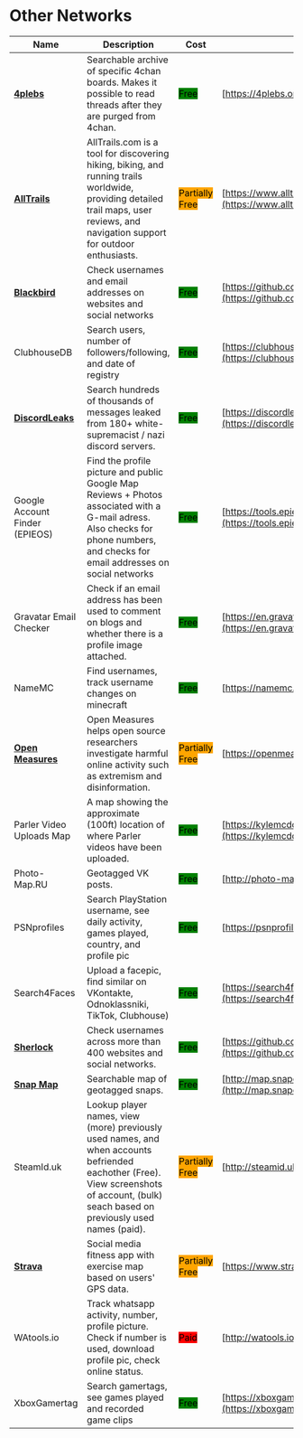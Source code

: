 # Other Networks

| Name | Description | Cost | URL |
| --- | --- | --- | --- |
| [**4plebs**](../../../tools/4plebs/README.md) | Searchable archive of specific 4chan boards. Makes it possible to read threads after they are purged from 4chan. | <mark style="background-color:green;">Free</mark> | [https://4plebs.org/](https://4plebs.org/) |
| [**AllTrails**](../../../tools/alltrails/README.md) | AllTrails.com is a tool for discovering hiking, biking, and running trails worldwide, providing detailed trail maps, user reviews, and navigation support for outdoor enthusiasts. | <mark style="background-color:orange;">Partially Free</mark> | [https://www.alltrails.com/](https://www.alltrails.com/) |
| [**Blackbird**](../../../tools/blackbird/README.md) | Check usernames and email addresses on websites and social networks | <mark style="background-color:green;">Free</mark> | [https://github.com/p1ngul1n0/blackbird](https://github.com/p1ngul1n0/blackbird) |
| ClubhouseDB | Search users, number of followers/following, and date of registry | <mark style="background-color:green;">Free</mark> | [https://clubhousedb.com/](https://clubhousedb.com/) |
| [**DiscordLeaks**](../../../tools/discordleaks/README.md) | Search hundreds of thousands of messages leaked from 180+ white-supremacist / nazi discord servers. | <mark style="background-color:green;">Free</mark> | [https://discordleaks.unicornriot.ninja/discord/server/](https://discordleaks.unicornriot.ninja/discord/server/) |
| Google Account Finder (EPIEOS) | Find the profile picture and public Google Map Reviews + Photos associated with a G-mail adress. Also checks for phone numbers, and checks for email addresses on social networks | <mark style="background-color:green;">Free</mark> | [https://tools.epieos.com/google-account.php](https://tools.epieos.com/google-account.php) |
| Gravatar Email Checker | Check if an email address has been used to comment on blogs and whether there is a profile image attached. | <mark style="background-color:green;">Free</mark> | [https://en.gravatar.com/site/check/](https://en.gravatar.com/site/check/) |
| NameMC | Find usernames, track username changes on minecraft | <mark style="background-color:green;">Free</mark> | [https://namemc.com/](https://namemc.com/) |
| [**Open Measures**](../../../tools/open-measures/README.md) | Open Measures helps open source researchers investigate harmful online activity such as extremism and disinformation. | <mark style="background-color:orange;">Partially Free</mark> | [https://openmeasures.io/](https://openmeasures.io/) |
| Parler Video Uploads Map | A map showing the approximate (100ft) location of where Parler videos have been uploaded. | <mark style="background-color:green;">Free</mark> | [https://kylemcdonald.net/parler/map/](https://kylemcdonald.net/parler/map/) |
| Photo-Map.RU | Geotagged VK posts. | <mark style="background-color:green;">Free</mark> | [http://photo-map.ru/](http://photo-map.ru/) |
| PSNprofiles | Search PlayStation username, see daily activity, games played, country, and profile pic | <mark style="background-color:green;">Free</mark> | [https://psnprofiles.com/](https://psnprofiles.com/) |
| Search4Faces | Upload a facepic, find similar on VKontakte, Odnoklassniki, TikTok, Clubhouse) | <mark style="background-color:green;">Free</mark> | [https://search4faces.com](https://search4faces.com) |
| [**Sherlock**](../../../tools/sherlock/README.md) | Check usernames across more than 400 websites and social networks. | <mark style="background-color:green;">Free</mark> | [https://github.com/sherlock-project/sherlock](https://github.com/sherlock-project/sherlock) |
| [**Snap Map**](../../../tools/snap-map/README.md) | Searchable map of geotagged snaps. | <mark style="background-color:green;">Free</mark> | [http://map.snapchat.com/](http://map.snapchat.com/) |
| SteamId.uk |  Lookup player names, view (more) previously used names, and when accounts befriended eachother (Free). View screenshots of account, (bulk) seach based on previously used names (paid).  | <mark style="background-color:orange;">Partially Free</mark> | [http://steamid.uk/](http://steamid.uk/) |
| [**Strava**](../../../tools/strava/README.md) | Social media fitness app with exercise map based on users' GPS data. | <mark style="background-color:orange;">Partially Free</mark> | [https://www.strava.com](https://www.strava.com) |
| WAtools.io | Track whatsapp activity, number, profile picture. Check if number is used, download profile pic, check online status. | <mark style="background-color:red;">Paid</mark> | [http://watools.io/](http://watools.io/) |
| XboxGamertag | Search gamertags, see games played and recorded game clips | <mark style="background-color:green;">Free</mark> | [https://xboxgamertag.com/](https://xboxgamertag.com/) |